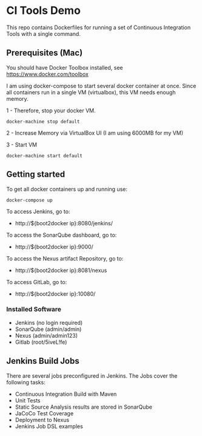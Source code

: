 # CI Tools Demo

This repo contains Dockerfiles for running a set of Continuous Integration Tools with a single command.

## Prerequisites (Mac)

You should have Docker Toolbox installed, see https://www.docker.com/toolbox

I am using docker-compose to start several docker container at once.
Since all containers run in a single VM (virtualbox), this VM needs enough memory.

1 - Therefore, stop your docker VM.

```
docker-machine stop default
```

2 - Increase Memory via VirtualBox UI (I am using 6000MB for my VM)

3 - Start VM

```
docker-machine start default
```

## Getting started

To get all docker containers up and running use:

```
docker-compose up
```

To access Jenkins, go to:

- http://${boot2docker ip}:8080/jenkins/

To access the SonarQube dashboard, go to:

- http://${boot2docker ip}:9000/

To access the Nexus artifact Repository, go to:

- http://${boot2docker ip}:8081/nexus

To access GitLab, go to:

- http://${boot2docker ip}:10080/

### Installed Software

- Jenkins (no login required)
- SonarQube (admin/admin)
- Nexus (admin/admin123)
- Gitlab (root/5iveL!fe)

## Jenkins Build Jobs

There are several jobs preconfigured in Jenkins.
The Jobs cover the following tasks:

- Continuous Integration Build with Maven
- Unit Tests
- Static Source Analysis results are stored in SonarQube
- JaCoCo Test Coverage
- Deployment to Nexus
- Jenkins Job DSL examples
